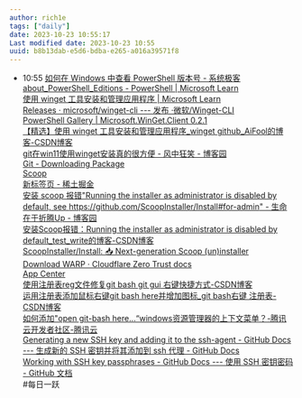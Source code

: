 ```yaml
---
author: rich1e
tags: ["daily"]
date: 2023-10-23 10:55:17
Last modified date: 2023-10-23 10:55
uuid: b8b13dab-e5d6-bdba-e265-a016a39571f8
---
```


- 10:55 [如何在 Windows 中查看 PowerShell 版本号 - 系统极客](https://www.sysgeek.cn/windows-powershell-version-check/)<br>[about_PowerShell_Editions - PowerShell | Microsoft Learn](https://learn.microsoft.com/zh-cn/powershell/module/microsoft.powershell.core/about/about_powershell_editions?view=powershell-7.3)<br>[使用 winget 工具安装和管理应用程序 | Microsoft Learn](https://learn.microsoft.com/zh-cn/windows/package-manager/winget/#install-winget)<br>[Releases · microsoft/winget-cli --- 发布 ·微软/Winget-CLI](https://github.com/microsoft/winget-cli/releases)<br>[PowerShell Gallery | Microsoft.WinGet.Client 0.2.1](https://www.powershellgallery.com/packages/Microsoft.WinGet.Client/0.2.1)<br>[【精选】使用 winget 工具安装和管理应用程序_winget github_AiFool的博客-CSDN博客](https://blog.csdn.net/Datapad/article/details/122962324)<br>[git在win11使用winget安装真的很方便 - 风中狂笑 - 博客园](https://www.cnblogs.com/dogingate/p/16559981.html)<br>[Git - Downloading Package](https://git-scm.com/download/win)<br>[Scoop](https://scoop.sh/)<br>[新标签页 - 稀土掘金](chrome://newtab/)<br>[安装 scoop 报错"Running the installer as administrator is disabled by default, see https://github.com/ScoopInstaller/Install#for-admin" - 生命在于折腾Up - 博客园](https://www.cnblogs.com/-liujia/p/17505111.html)<br>[安装Scoop报错：Running the installer as administrator is disabled by default_test_write的博客-CSDN博客](https://blog.csdn.net/test_write/article/details/129089494)<br>[ScoopInstaller/Install: 📥 Next-generation Scoop (un)installer](https://github.com/ScoopInstaller/Install)<br>[Download WARP · Cloudflare Zero Trust docs](https://developers.cloudflare.com/cloudflare-one/connections/connect-devices/warp/download-warp/)<br>[App Center](https://install.appcenter.ms/orgs/cloudflare/apps/1.1.1.1-windows-1/distribution_groups/release)<br>[使用注册表reg文件修复git bash git gui 右键快捷方式-CSDN博客](https://blog.csdn.net/zhyh1435589631/article/details/60869508)<br>[运用注册表添加鼠标右键git bash here并增加图标_git bash右键 注册表-CSDN博客](https://blog.csdn.net/myRealization/article/details/119685633)<br>[如何添加"open git-bash here...“windows资源管理器的上下文菜单？-腾讯云开发者社区-腾讯云](https://cloud.tencent.com/developer/ask/sof/78139?cps_key=1d358d18a7a17b4a6df8d67a62fd3d3d)<br>[Generating a new SSH key and adding it to the ssh-agent - GitHub Docs --- 生成新的 SSH 密钥并将其添加到 ssh 代理 - GitHub Docs](https://docs.github.com/en/authentication/connecting-to-github-with-ssh/generating-a-new-ssh-key-and-adding-it-to-the-ssh-agent?platform=windows)<br>[Working with SSH key passphrases - GitHub Docs --- 使用 SSH 密钥密码 - GitHub 文档](https://docs.github.com/en/authentication/connecting-to-github-with-ssh/working-with-ssh-key-passphrases#auto-launching-ssh-agent-on-git-for-windows)<br>#每日一跃
